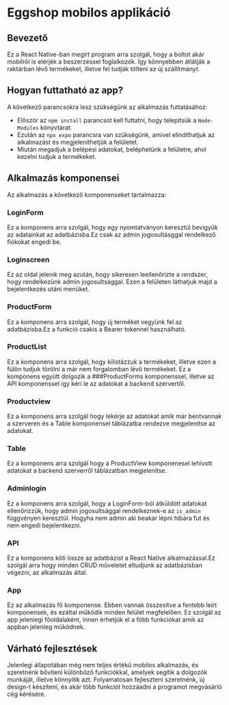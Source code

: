# Eggshop mobilos applikáció

## Bevezető
Ez a React Native-ban megírt program arra szolgál, hogy a boltot akár mobilról is elérjék a beszerzéssel foglalkozók. Így könnyebben átlátják a raktárban lévő termékeket, illetve fel tudják tölteni az új szállítmányt.

## Hogyan futtatható az app?
A következő parancsokra lesz szükségünk az alkalmazás futtatásához:
- Először az `npm install` parancsot kell futtatni, hogy telepítsük a `Node-Modules` könyvtárat.
- Ezután az `npx expo` parancsra van szükségünk, amivel elindíthatjuk az alkalmazást és megjeleníthetjük a felületet.
- Miután megadjuk a belépési adatokat, beléphetünk a felületre, ahol kezelni tudjuk a termékeket.

## Alkalmazás komponensei
Az alkalmazás a következő komponenseket tartalmazza:

### LoginForm
Ez a komponens arra szolgál, hogy egy nyomtatványon keresztül bevigyük az adatainkat az adatbázisba.Ez csak az admin jogosultásggal rendelkező fiókokat engedi be.

### Loginscreen
Ez az oldal jelenik meg azután, hogy sikeresen leellenőrizte a rendszer, hogy rendelkezünk admin jogosultsággal. Ezen a felületen láthatjuk majd a bejelentkezés utáni menüket.

### ProductForm
Ez a komponens arra szolgál, hogy új terméket vegyünk fel az adatbázisba.Ez a funkció csakis a Bearer tokennel használható.

### ProductList
Ez a komponens arra szolgál, hogy kilistázzuk a termékeket, illetve ezen a fülön tudjuk törölni a már nem forgalomban lévő termékeket. Ez a komponens együtt dolgozik a ###ProductForms komponenssel, illetve az API komponenssel igy kéri le az adatokat a backend szervertől.

### Productview
Ez a komponens arra szolgál hogy lekérje az adatokat amik már bentvannak a szerveren és a Table komponensel táblázatba rendezve megjelenítse az adatokat.
### Table
Ez a komponens arra szolgál hogy a ProductView komponenesel lehívott adatokat a backend szerverről táblázatban megjelenítse.
### Adminlogin
Ez a komponens arra szolgál, hogy a LoginForm-ból átküldött adatokat ellenőrizzük, hogy admin jogosultsággal rendelkeznek-e az `is_admin` függvényen keresztül. Hogyha nem admin aki beakar lépni hibára fut és nem engedi bejelentkezni.

### API
Ez a komponens köti össze az adatbázist a React Native alkalmazással.Ez szolgál arra hogy minden CRUD műveletet eltudjunk az adatbázisban végezni, az alkalmazás által.

### App
Ez az alkalmazás fő komponense. Ebben vannak összesítve a fentebb leírt komponensek, és ezáltal működik minden felület megfelelően. Ez szolgál az app jelenlegi főoldalaként, innen érhetjük el a föbb funkciókat amik az appban jelenleg müködnek.

## Várható fejlesztések
Jelenlegi állapotában még nem teljes értékű mobilos alkalmazás, és szeretnénk bővíteni különböző funkciókkal, amelyek segítik a dolgozók munkáját, illetve könnyítik azt. Folyamatosan fejleszteni szeretnénk, új design-t készíteni, és akár több funkciót hozzáadni a programot megvásárló cég kérésére. 